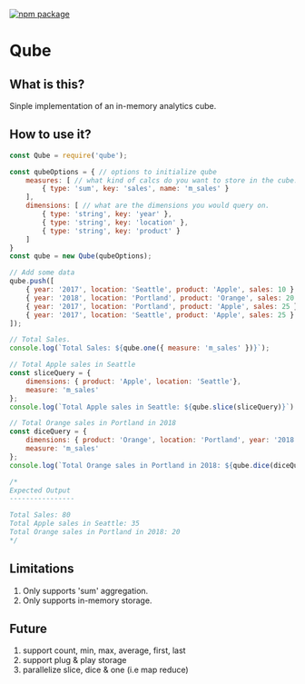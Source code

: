 [![npm package](https://nodei.co/npm/qube.png?downloads=true&downloadRank=true&stars=true)](https://nodei.co/npm/qube/)

# Qube

## What is this?

Sinple implementation of an in-memory analytics cube. 

## How to use it?

```javascript
const Qube = require('qube');

const qubeOptions = { // options to initialize qube
    measures: [ // what kind of calcs do you want to store in the cube. 
        { type: 'sum', key: 'sales', name: 'm_sales' }
    ],
    dimensions: [ // what are the dimensions you would query on. 
        { type: 'string', key: 'year' },
        { type: 'string', key: 'location' },
        { type: 'string', key: 'product' }
    ]
}
const qube = new Qube(qubeOptions);

// Add some data
qube.push([
    { year: '2017', location: 'Seattle', product: 'Apple', sales: 10 },
    { year: '2018', location: 'Portland', product: 'Orange', sales: 20 },
    { year: '2017', location: 'Portland', product: 'Apple', sales: 25 },
    { year: '2017', location: 'Seattle', product: 'Apple', sales: 25 }
]);

// Total Sales.
console.log(`Total Sales: ${qube.one({ measure: 'm_sales' })}`);

// Total Apple sales in Seattle
const sliceQuery = {
    dimensions: { product: 'Apple', location: 'Seattle'}, 
    measure: 'm_sales' 
};
console.log(`Total Apple sales in Seattle: ${qube.slice(sliceQuery)}`)

// Total Orange sales in Portland in 2018
const diceQuery = {
    dimensions: { product: 'Orange', location: 'Portland', year: '2018'}, 
    measure: 'm_sales' 
};
console.log(`Total Orange sales in Portland in 2018: ${qube.dice(diceQuery)}`)

/*
Expected Output
----------------

Total Sales: 80
Total Apple sales in Seattle: 35
Total Orange sales in Portland in 2018: 20
*/
```

## Limitations

1. Only supports 'sum' aggregation.
2. Only supports in-memory storage. 

## Future

1. support count, min, max, average, first, last
2. support plug & play storage
3. parallelize slice, dice & one (i.e map reduce) 